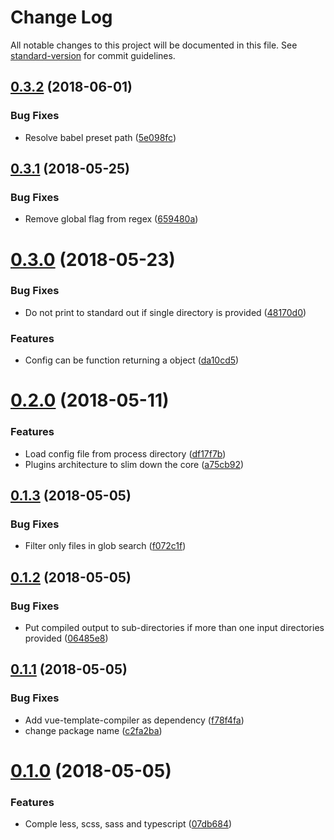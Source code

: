# Change Log

All notable changes to this project will be documented in this file. See [standard-version](https://github.com/conventional-changelog/standard-version) for commit guidelines.

<a name="0.3.2"></a>
## [0.3.2](https://github.com/znck/vuepack/compare/v0.3.1...v0.3.2) (2018-06-01)


### Bug Fixes

* Resolve babel preset path ([5e098fc](https://github.com/znck/vuepack/commit/5e098fc))



<a name="0.3.1"></a>
## [0.3.1](https://github.com/znck/vuepack/compare/v0.3.0...v0.3.1) (2018-05-25)


### Bug Fixes

* Remove global flag from regex ([659480a](https://github.com/znck/vuepack/commit/659480a))



<a name="0.3.0"></a>
# [0.3.0](https://github.com/znck/vuepack/compare/v0.2.0...v0.3.0) (2018-05-23)


### Bug Fixes

* Do not print to standard out if single directory is provided ([48170d0](https://github.com/znck/vuepack/commit/48170d0))


### Features

* Config can be function returning a object ([da10cd5](https://github.com/znck/vuepack/commit/da10cd5))



<a name="0.2.0"></a>
# [0.2.0](https://github.com/znck/vuepack/compare/v0.1.3...v0.2.0) (2018-05-11)


### Features

* Load config file from process directory ([df17f7b](https://github.com/znck/vuepack/commit/df17f7b))
* Plugins architecture to slim down the core ([a75cb92](https://github.com/znck/vuepack/commit/a75cb92))



<a name="0.1.3"></a>
## [0.1.3](https://github.com/znck/vuepack/compare/v0.1.2...v0.1.3) (2018-05-05)


### Bug Fixes

* Filter only files in glob search ([f072c1f](https://github.com/znck/vuepack/commit/f072c1f))



<a name="0.1.2"></a>
## [0.1.2](https://github.com/znck/vuepack/compare/v0.1.1...v0.1.2) (2018-05-05)


### Bug Fixes

* Put compiled output to sub-directories if more than one input directories provided ([06485e8](https://github.com/znck/vuepack/commit/06485e8))



<a name="0.1.1"></a>
## [0.1.1](https://github.com/znck/vuepack/compare/v0.1.0...v0.1.1) (2018-05-05)


### Bug Fixes

* Add vue-template-compiler as dependency ([f78f4fa](https://github.com/znck/vuepack/commit/f78f4fa))
* change package name ([c2fa2ba](https://github.com/znck/vuepack/commit/c2fa2ba))



<a name="0.1.0"></a>
# [0.1.0](https://github.com/znck/vuepack/compare/07db684...v0.1.0) (2018-05-05)


### Features

* Comple less, scss, sass and typescript ([07db684](https://github.com/znck/vuepack/commit/07db684))
